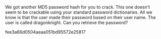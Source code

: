 We got another MD5 password hash for you to crack. This one doesn't seem to be crackable using your standard password dictionaries. All we know is that the user made their password based on their user name. The user is called dragonknight. Can you retrieve the password?

fee3a66d0504aeaa051bd95572e25817